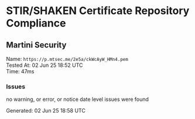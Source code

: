 # STIR/SHAKEN Certificate Repository Compliance

## Martini Security

Name: `https://p.mtsec.me/2e5a/ckWcAyW_HMn4.pem`\
Tested At: 02 Jun 25 18:52 UTC\
Time: 47ms

### Issues

no warning, or error, or notice date level issues were found

Generated: 02 Jun 25 18:58 UTC